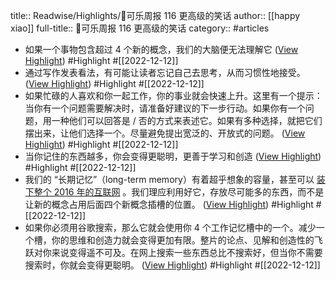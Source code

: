 title:: Readwise/Highlights/🥤可乐周报 116 更高级的笑话
author:: [[happy xiao]]
full-title:: 🥤可乐周报 116 更高级的笑话
category:: #articles

- 如果一个事物包含超过 4 个新的概念，我们的大脑便无法理解它 ([View Highlight](https://read.readwise.io/read/01gm25qpvgqkv8kvbq1808qh2c)) #Highlight #[[2022-12-12]]
- 通过写作发表看法，有可能让读者忘记自己去思考，从而习惯性地接受。 ([View Highlight](https://read.readwise.io/read/01gm25tekdhjxqdc61kt73qga1)) #Highlight #[[2022-12-12]]
- 如果忙碌的人喜欢和你一起工作，你的事业就会快速上升。这里有一个提示：当你有一个问题需要解决时，请准备好建议的下一步行动。如果你有一个问题，用一种他们可以回答是 / 否的方式来表述它。如果有多种选择，就把它们摆出来，让他们选择一个。尽量避免提出宽泛的、开放式的问题。 ([View Highlight](https://read.readwise.io/read/01gm25vg69nkkw1w2h95yvqmd0)) #Highlight #[[2022-12-12]]
- 当你记住的东西越多，你会变得更聪明，更善于学习和创造 ([View Highlight](https://read.readwise.io/read/01gm25xhex3b7ecatw66dzzcga)) #Highlight #[[2022-12-12]]
- 我们的 “长期记忆”（long-term memory）有着超乎想象的容量，甚至可以 [装下整个 2016 年的互联网](http://l.main.getrevue.co/ls/click?upn=gVFUf18rutnxjaj5Ut67g1mPeteynhefpe0IFOYgVp9PixzkLnqTj-2FCPjGG7w9-2FuDu9wEHil56sFJ9KAWOahlknkDdKAqFG9UIfUBKT7BISiWaR5qe7yjjR8DStsOlBPhUfl81W-2BxtQfI2nKmwI7MTx4wz-2Btrmh-2FygKEWv7mZs-2BOZZq8JLjR-2BqZRt55wVzgEbW6go-2F40gjkWo2jq8XYNXmFTWLnnl-2F5J1wqIi-2B54OS4-3D90cB_8cHMdnBDzJgqQ5JaFlgiosaujKBD3POIkjMTExfmu6piucGikJhht63XoJYqQDwGwRdbAJtE1FLxFzc047Av8RAYYylifVKa6huemFPFwcqRmV-2Fkg8QVmV8fvkSJtdxdIa9atg0ge1cyktI7jC-2FBSYM57PbFDraG-2F813vO3sHriWRybgBcntcTY9xTkWn2UQZiov2S56Vf0UsRxsNL1Kn4bBK08JErtsve8MqoSx4gqDP5EXz-2FYUmkZIF3mcxGo3Q7SfI8SEpySRFPCEgNgsCC-2FqescTWiZcbops7Y0Mvcy8K8P-2F7g1Qe4nNNFOEE9HGAKpLO803uSqN124t7MstyFx2FI-2BCJ8pyyWvA-2FvAG-2B350A2LgbnIt27a9b-2Fr1HDHeKzKdoA-2F5Et2GMaufFysWOA-3D-3D) 。我们理应利用好它，存放尽可能多的东西，而不是让新的概念占用后面四个新概念插槽的位置。 ([View Highlight](https://read.readwise.io/read/01gm25x6erpg5xhjqxvnzgtd8k)) #Highlight #[[2022-12-12]]
- 如果你必须用谷歌搜索，那么它就会使用你 4 个工作记忆槽中的一个。减少一个槽，你的思维和创造力就会变得更加有限。整片的论点、见解和创造性的飞跃对你来说变得遥不可及。在网上搜索一些东西总比不搜索好，但当你不需要搜索时，你就会变得更聪明。 ([View Highlight](https://read.readwise.io/read/01gm25xw82gswnez7s1a33t205)) #Highlight #[[2022-12-12]]
